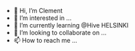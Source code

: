 - 👋 Hi, I’m Clement
- 👀 I’m interested in ...
- 🌱 I’m currently learning @Hive HELSINKI
- 💞️ I’m looking to collaborate on ...
- 📫 How to reach me ...

<!---
wdclem/wdclem is a ✨ special ✨ repository because its `README.md` (this file) appears on your GitHub profile.
You can click the Preview link to take a look at your changes.
--->
